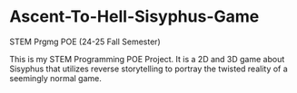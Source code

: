 # Ascent-To-Hell-Sisyphus-Game

STEM Prgmg POE (24-25 Fall Semester)

This is my STEM Programming POE Project. It is a 2D and 3D game about Sisyphus that utilizes reverse storytelling to portray the twisted reality of a seemingly normal game.
